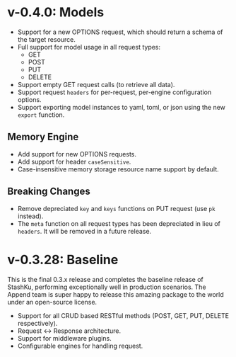 # v-0.4.0: Models
- Support for a new OPTIONS request, which should return a schema of the target resource. 
- Full support for model usage in all request types:
  - GET
  - POST
  - PUT
  - DELETE
- Support empty GET request calls (to retrieve all data).
- Support request `headers` for per-request, per-engine configuration options.
- Support exporting model instances to yaml, toml, or json using the new `export` function.

## Memory Engine
- Add support for new OPTIONS requests.
- Add support for header `caseSensitive`.
- Case-insensitive memory storage resource name support by default.

## Breaking Changes
- Remove depreciated `key` and `keys` functions on PUT request (use `pk` instead).
- The `meta` function on all request types has been depreciated in lieu of `headers`. It will be removed in a future release.

# v-0.3.28: Baseline
This is the final 0.3.x release and completes the baseline release of StashKu, performing exceptionally well in production scenarios. The Append team is super happy to release this amazing package to the world under an open-source license.

- Support for all CRUD based RESTful methods (POST, GET, PUT, DELETE respectively).
- Request <-> Response architecture.
- Support for middleware plugins.
- Configurable engines for handling request.